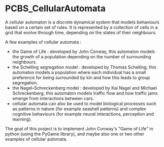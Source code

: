 # PCBS_CellularAutomata

A cellular automaton is a discrete dynamical system that models behaviours based on a certain set of rules. It is represented by a collection of cells in a grid that evolve through time, depending on the states of their neighbours.

 A few examples of cellular automata :

- the Game of Life : developed by John Conway, this automaton models the growth of a population depending on the number of surrounding neighbours.
- the Schelling segregation model : developed by Thomas Schelling, this automaton models a population where each individual has a small preference for being surrounded by kin and how this leads to group segregation.
- the Nagel–Schreckenberg model : developed by Kai Nagel and Michael Schreckenberg, this automaton models traffic flow and how traffic jams emerge from interactions between cars.
- cellular automata can also be used to model biological processes such as patterns in nature (for example seashell patterns) and complex cognitive behaviours (for example neural interactions, perception and learning).

The goal of this project is to implement John Conway's \"Game of Life" in python (using the PyGame library), and maybe also one or two other examples of cellular automata.
